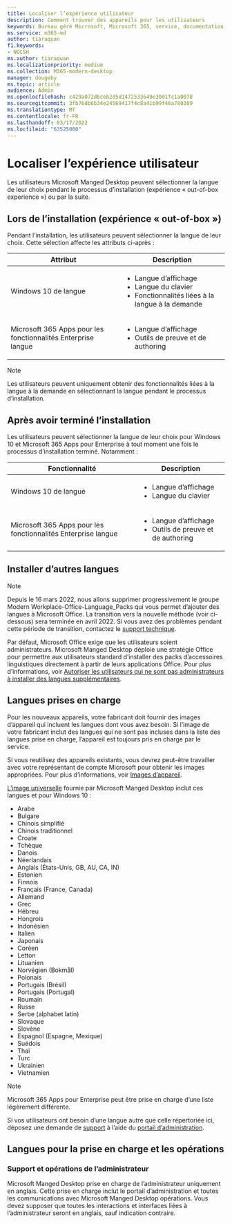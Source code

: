 ```yaml
---
title: Localiser l’expérience utilisateur
description: Comment trouver des appareils pour les utilisateurs
keywords: Bureau géré Microsoft, Microsoft 365, service, documentation
ms.service: m365-md
author: tiaraquan
f1.keywords:
- NOCSH
ms.author: tiaraquan
ms.localizationpriority: medium
ms.collection: M365-modern-desktop
manager: dougeby
ms.topic: article
audience: Admin
ms.openlocfilehash: c429a072d6ceb2d5d1472533649e30d1fc1a0078
ms.sourcegitcommit: 3fb76db6b34e24569417f4c8a41b99f46a780389
ms.translationtype: MT
ms.contentlocale: fr-FR
ms.lasthandoff: 03/17/2022
ms.locfileid: "63525000"
---
```

# <a name="localize-the-user-experience"></a>Localiser l’expérience utilisateur

Les utilisateurs Microsoft Manged Desktop peuvent sélectionner la langue de leur choix pendant le processus d’installation (expérience « out-of-box experience ») ou par la suite.

## <a name="during-setup-the-out-of-box-experience"></a>Lors de l’installation (expérience « out-of-box »)

Pendant l’installation, les utilisateurs peuvent sélectionner la langue de leur choix. Cette sélection affecte les attributs ci-après :

| Attribut | Description |
| ------ | ------ |
| Windows 10 de langue | <ul><li>Langue d’affichage</li><li>Langue du clavier</li><li>Fonctionnalités liées à la langue à la demande</li><ul> |
| Microsoft 365 Apps pour les fonctionnalités Enterprise langue | <ul><li>Langue d’affichage</li><li>Outils de preuve et de authoring</li></ul> |

> [!NOTE]
> Les utilisateurs peuvent uniquement obtenir des fonctionnalités liées à la langue à la demande en sélectionnant la langue pendant le processus d’installation.

## <a name="after-completing-setup"></a>Après avoir terminé l’installation

Les utilisateurs peuvent sélectionner la langue de leur choix pour Windows 10 et Microsoft 365 Apps pour Enterprise à tout moment une fois le processus d’installation terminé. Notamment :

| Fonctionnalité | Description |
| ------ | ------ |
| Windows 10 de langue | <ul><li>Langue d’affichage</li><li>Langue du clavier</li><ul> |
| Microsoft 365 Apps pour les fonctionnalités Enterprise langue | <ul><li>Langue d’affichage</li><li>Outils de preuve et de authoring</li></ul> |

## <a name="install-more-languages"></a>Installer d’autres langues

> [!NOTE]
> Depuis le 16 mars 2022, nous allons supprimer progressivement le groupe Modern Workplace-Office-Language_Packs qui vous permet d’ajouter des langues à Microsoft Office. La transition vers la nouvelle méthode (voir ci-dessous) sera terminée en avril 2022. Si vous avez des problèmes pendant cette période de transition, contactez le [support technique](../working-with-managed-desktop/admin-support.md).

Par défaut, Microsoft Office exige que les utilisateurs soient administrateurs. Microsoft Manged Desktop déploie une stratégie Office pour permettre aux utilisateurs standard d’installer des packs d’accessoires linguistiques directement à partir de leurs applications Office. Pour plus d’informations, voir [Autoriser les utilisateurs qui ne sont pas administrateurs à installer des langues supplémentaires](/deployoffice/overview-deploying-languages-microsoft-365-apps#allow-users-who-arent-admins-to-install-additional-languages).

## <a name="supported-languages"></a>Langues prises en charge

Pour les nouveaux appareils, votre fabricant doit fournir des images d’appareil qui incluent les langues dont vous avez besoin. Si l’image de votre fabricant inclut des langues qui ne sont pas incluses dans la liste des langues prise en charge, l’appareil est toujours pris en charge par le service.

Si vous reutilisez des appareils existants, vous devrez peut-être travailler avec votre représentant de compte Microsoft pour obtenir les images appropriées. Pour plus d’informations, voir [Images d’appareil](../service-description/device-images.md).

[L’image universelle](../service-description/device-images.md#universal-image) fournie par Microsoft Manged Desktop inclut ces langues et pour Windows 10 :

- Arabe
- Bulgare
- Chinois simplifié
- Chinois traditionnel
- Croate
- Tchèque
- Danois  
- Néerlandais  
- Anglais (États-Unis, GB, AU, CA, IN)
- Estonien
- Finnois
- Français (France, Canada)
- Allemand
- Grec
- Hébreu
- Hongrois
- Indonésien
- Italien
- Japonais
- Coréen
- Letton
- Lituanien
- Norvégien (Bokmål)
- Polonais
- Portugais (Brésil)
- Portugais (Portugal)
- Roumain
- Russe
- Serbe (alphabet latin)
- Slovaque
- Slovène
- Espagnol (Espagne, Mexique)
- Suédois
- Thaï
- Turc
- Ukrainien
- Vietnamien

> [!NOTE]
> Microsoft 365 Apps pour Enterprise peut être prise en charge d’une liste légèrement différente.

Si vos utilisateurs ont besoin d’une langue autre que celle répertoriée ici, déposez une demande de [support](../working-with-managed-desktop/admin-support.md) à l’aide du [portail d’administration](access-admin-portal.md).

## <a name="languages-for-support-and-operations"></a>Langues pour la prise en charge et les opérations

### <a name="admin-support-and-operations"></a>Support et opérations de l’administrateur

Microsoft Manged Desktop prise en charge de l’administrateur uniquement en anglais. Cette prise en charge inclut le portail d’administration et toutes les communications avec Microsoft Manged Desktop opérations. Vous devez supposer que toutes les interactions et interfaces liées à l’administrateur seront en anglais, sauf indication contraire.
